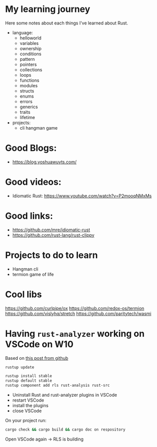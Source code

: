 # My learning journey

Here some notes about each things I've learned about Rust.

- language:
    - helloworld
    - variables
    - ownership
    - conditions
    - pattern
    - pointers
    - collections
    - loops
    - functions
    - modules
    - structs
    - enums
    - errors
    - generics
    - traits
    - lifetime
- projects:
    - cli hangman game

#   Good Blogs:

- https://blog.yoshuawuyts.com/

#   Good videos:

- Idiomatic Rust: https://www.youtube.com/watch?v=P2mooqNMxMs

#   Good links:

- https://github.com/mre/idiomatic-rust
- https://github.com/rust-lang/rust-clippy

#   Projects to do to learn

-   Hangman cli
-   termion game of life

#   Cool libs

https://github.com/curlpipe/ox
https://github.com/redox-os/termion
https://github.com/vislyhq/stretch
https://github.com/paritytech/wasmi

#   Having `rust-analyzer` working on VSCode on W10

Based on [this post from github](https://github.com/rust-lang/vscode-rust/issues/237#issuecomment-478299249)

```bash
rustup update

rustup install stable
rustup default stable
rustup component add rls rust-analysis rust-src
```


-   Uninstall Rust and rust-analyzer plugins in VSCode
-   restart VSCode
-   install the plugins
-   close VSCode

On your project run:

```bash
cargo check && cargo build && cargo doc on respository
```

Open VSCode again -> RLS is building


<!-- -   install `rust-analyzer` for VSCode
-   Settings ->
    -   Activate all available features
    -   "rust-client.channel": "nightly",
    -   "rust-client.engine": "rust-analyzer",
    -   "rust-analyzer.trace.extension": true,
    -   "rust-analyzer.trace.server": "verbose",

Here an example of the `rust-analyzer` json setting

```json
{
    "workbench.colorTheme": "Horizon",
    "rust-client.trace.server": "verbose",
    "rust-client.updateOnStartup": true,
    "rust.build_lib": false,
    "rust.rust-analyzer.releaseTag": "stable",
    "rust.rls.executable": "cargo",
    "rust.rls.args": null,
    "rust.rls.env": null,
    "editor.parameterHints.enabled": false,
    "files.eol": "\n",
    "debug.allowBreakpointsEverywhere": true,
    "editor.defaultFormatter": "rust-lang.rust",
    "editor.formatOnPaste": true,
    "editor.formatOnSave": true,
    "rust-client.channel": "stable",
    "editor.codeActionsOnSave": null,
    "window.zoomLevel": 0,
    "rust-client.engine": "rust-analyzer",
    "rust-analyzer.cargo.allFeatures": true,
    "rust-analyzer.cargo.target": null,
    "rust-analyzer.trace.extension": true,
    "rust-analyzer.trace.server": "verbose",
    "rust-analyzer.linkedProjects": [
        "absolute-path-to/Cargo.toml"
    ],
    "rust.rust-analyzer": {
        "releaseTag": "stable",
        "path": null
    }
}

``` -->